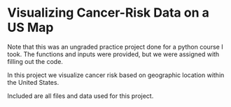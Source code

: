 # Visualizing Cancer-Risk Data on a US Map

Note that this was an ungraded practice project done for a python course I took. The functions and inputs were provided, but we were assigned with filling out the code.

In this project we visualize cancer risk based on geographic location within the United States.

Included are all files and data used for this project. 
